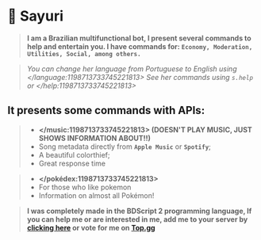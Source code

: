 # 💫 Sayuri
> **I am a Brazilian multifunctional bot, I present several commands to help and entertain you. I have commands for: `Economy, Moderation, Utilities, Social, among others.`**

> _You can change her language from Portuguese to English using </language:1198713733745221813>_
> _See her commands using `s.help` or </help:1198713733745221813>_

## **It presents some commands with APIs:**
> - **</music:1198713733745221813> (DOESN'T PLAY MUSIC, JUST SHOWS INFORMATION ABOUT!!)**
>  - Song metadata directly from __`Apple Music`__ or __`Spotify`__;
>  - A beautiful colorthief;
>  - Great response time

> - **</pokédex:1198713733745221813>**
>  - For those who like pokemon
>  -  Information on almost all Pokémon!

> **I was completely made in the BDScript 2 programming language, If you can help me or are interested in me, add me to your server by [clicking here](https://discord.com/api/oauth2/authorize?client_id=1198713733745221813&permissions=964220537920&scope=bot%20applications.commands) or vote for me on [Top.gg](https://top.gg/bot/1198713733745221813/vote)**
